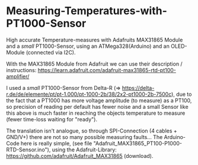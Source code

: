 # Measuring-Temperatures-with-PT1000-Sensor
High accurate Temperature-measures with Adafruits MAX31865 Module and a *small* PT1000-Sensor,
using an ATMega328(Arduino) and an OLED-Module (connected via I2C).

With the MAX31865 Module from Adafruit we can use their description / instructions:
https://learn.adafruit.com/adafruit-max31865-rtd-pt100-amplifier/

I used a *small* PT1000-Sensor from Delta-R (=> https://delta-r.de/de/elemente/pt/pt-1.000/pt-1000-2b/38/2x2-pt1000-2b-7500c),
due to the fact that a PT1000 has more voltage amplitude (to measure) as a PT100, so precision of reading per default has fewer noise
and a small Sensor like this above is much faster in reaching the objects temperature to measure (fewer time-loss waiting for "ready").

The translation isn't analogue, so through SPI-Connection (4 cables + GND/V+) there are not so many possible measuring faults...
The Arduino-Code here is really simple, (see file "Adafruit_MAX31865_PT100-P1000-RTD-Sensor.ino"), using the Adafruit-Library:
https://github.com/adafruit/Adafruit_MAX31865 (download).


